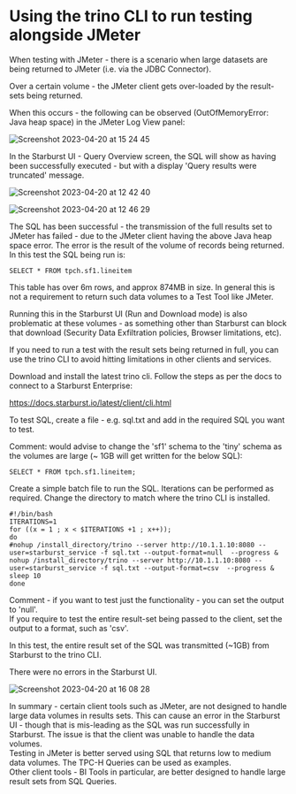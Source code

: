 # Using the trino CLI to run testing alongside JMeter


When testing with JMeter - there is a scenario when large datasets are being returned to JMeter (i.e. via the JDBC Connector).</br>

Over a certain volume - the JMeter client gets over-loaded by the result-sets being returned. </br>

When this occurs - the following can be observed (OutOfMemoryError: Java heap space) in the JMeter Log View panel:</br>


![Screenshot 2023-04-20 at 15 24 45](https://user-images.githubusercontent.com/21335020/233396527-040c4567-8f3e-4162-8fb9-4671370a8860.png)

In the Starburst UI - Query Overview screen, the SQL will show as having been successfully executed - but with a display 'Query results were truncated' message. </br>

![Screenshot 2023-04-20 at 12 42 40](https://user-images.githubusercontent.com/21335020/233405203-eab83247-c57f-4800-a554-500c65ddf2af.png)


![Screenshot 2023-04-20 at 12 46 29](https://user-images.githubusercontent.com/21335020/233397151-9605480b-45ad-4dea-8b27-fd922ec26502.png)

The SQL has been successful - the transmission of the full results set to JMeter has failed - due to the JMeter client having the above Java heap space error. The error is the result of the volume of records being returned. In this test the SQL being run is: </br>

    SELECT * FROM tpch.sf1.lineitem 

This table has over 6m rows, and approx 874MB in size. In general this is not a requirement to return such data volumes to a Test Tool like JMeter.</br>

Running this in the Starburst UI (Run and Download mode) is also problematic at these volumes - as something other than Starburst can block that download (Security Data Exfiltration policies, Browser limitations, etc).</br>

If you need to run a test with the result sets being returned in full, you can use the trino CLI to avoid hitting limitations in other clients and services. </br>

Download and install the latest trino cli. Follow the steps as per the docs to connect to a Starburst Enterprise:</br>

https://docs.starburst.io/latest/client/cli.html

To test SQL, create a file - e.g. sql.txt and add in the required SQL you want to test.

Comment: would advise to change the 'sf1' schema to the 'tiny' schema as the volumes are large (~ 1GB will get written for the below SQL): </br>

    SELECT * FROM tpch.sf1.lineitem;

Create a simple batch file to run the SQL. Iterations can be performed as required. Change the directory to match where the trino CLI is installed.</br> 

    #!/bin/bash
    ITERATIONS=1
    for ((x = 1 ; x < $ITERATIONS +1 ; x++)); 
    do
    #nohup /install_directory/trino --server http://10.1.1.10:8080 --user=starburst_service -f sql.txt --output-format=null  --progress &
    nohup /install_directory/trino --server http://10.1.1.10:8080 --user=starburst_service -f sql.txt --output-format=csv  --progress &
    sleep 10
    done

Comment - if you want to test just the functionality - you can set the output to 'null'. </br>
If you require to test the entire result-set being passed to the client, set the output to a format, such as 'csv'. </br>

In this test, the entire result set of the SQL was transmitted (~1GB) from Starburst to the trino CLI. </br>

There were no errors in the Starburst UI. </br>

![Screenshot 2023-04-20 at 16 08 28](https://user-images.githubusercontent.com/21335020/233408853-38fc3992-f6d0-480c-9f04-7c6fa8c1473a.png)


In summary - certain client tools such as JMeter, are not designed to handle large data volumes in results sets. This can cause an error in the Starburst UI - though that is mis-leading as the SQL was run successfully in Starburst. The issue is that the client was unable to handle the data volumes.</br> 
Testing in JMeter is better served using SQL that returns low to medium data volumes. The TPC-H Queries can be used as examples. </br>
Other client tools - BI Tools in particular, are better designed to handle large result sets from SQL Queries.





